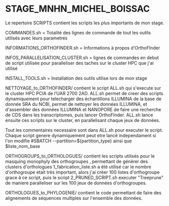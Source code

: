 # STAGE_MNHN_MICHEL_BOISSAC

Le repertoire SCRIPTS contient les scripts les plus importants de mon stage.

COMMANDES.sh = Totalité des lignes de commande de tout les outils utilisés avec leurs parametres

INFORMATIONS_ORTHOFINDER.sh = Informations à propos d'OrthoFInder

INFOS_PARALLELISATION_CLUSTER.sh  = lignes de commandes en debut de script utilisée pour paralleliser des taches sur le cluster HPC que j'ai utilisé

INSTALL_TOOLS.sh  = Installation des outils utilise lors de mon stage

NETTOYAGE_to_ORTHOFINDER/ contient le script ALL.sh qui s'execute sur le cluster HPC PCIA de l’UAR 2700 2AD.
ALL.sh permet de creer des scripts dynamiquement pour telecharger des échantillons ILLUMINA de la base de donnée SRA du NCBI, permet de nettoyer les données ILLUMINA, et d'assembler des données ILLUMINA et NANOPORE
de faire une recherche de CDS dans les transcriptomes, puis lancer OrthoFInder. ALL.sh lance ensuite ces scripts sur le cluster, en parallelisant chaque jeux de données.

Tout les commentaires necessaire sont dans ALL.sh pour executer le script. Chaque script genere dynamiquement peut etre lancé independament si l'on modifie #SBATCH --partition=${partition_type} ainsi que $liste_nom_base
  
ORTHOGROUPS_to_ORTHOLOGUES/ contient les scripts utilisés pour le masquing monophyly des orthogroupes , permettant de générer des clusters d'orthologues
1_fabrication_liste.sh a été utilisé car le nombre d'orthogroupe etait très important, alors j'ai créer 100 listes d'orthogroupe grace à ce script, puis le script 2_PRUNED_SCRIPT.sh executer "Treeprune" de maniere paralleliser sur les 100 jeux de données d'orthogroupes.
  
ORTHOLOGUES_to_PHYLOGENIE/ contient le code permettant de faire des alignements de séquences multiples sur l'ensemble des données.


